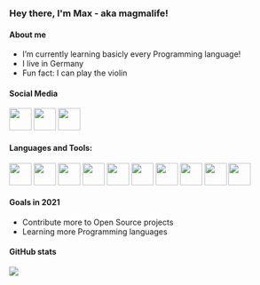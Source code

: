### Hey there, I'm Max - aka magmalife!

#### About me
- I’m currently learning basicly every Programming language!
- I live in Germany
- Fun fact: I can play the violin

#### Social Media

[<img src="https://i.imgur.com/mAfp2vz.png" width="40px"></img>][twitter]
[<img src="https://i.imgur.com/AozsCZm.png" width="40px"></img>][instagram]
[<img src="https://i.imgur.com/0w0wcV1.png" width="40px"></img>][youtube]

#### Languages and Tools:
<img src="https://i.imgur.com/JMqnpZn.png" width="40px"></img>
<img src="https://i.imgur.com/koKdSuJ.png" width="40px"></img>
<img src="https://i.imgur.com/YbVxDv2.png" width="40px"></img>
<img src="https://i.imgur.com/YuBxurf.png" width="40px"></img>
<img src="https://i.imgur.com/PO3PsXa.png" width="40px"></img>
<img src="https://i.imgur.com/rsMmzbF.png" width="40px"></img>
<img src="https://i.imgur.com/MaepwLa.png" width="40px"></img>
<img src="https://i.imgur.com/LsuufUr.png" width="40px"></img>
<img src="https://i.imgur.com/FlizaDL.png" width="40px"></img>
<img src="https://i.imgur.com/gY8OEPa.png" width="40px"></img>


#### Goals in 2021
- Contribute more to Open Source projects
- Learning more Programming languages

#### GitHub stats
<img src="https://github-readme-stats.vercel.app/api?username=magmalife&count_private=true&show_icons=true&theme=radical"></img>

[youtube]: https://www.youtube.com/channel/UCF-aPa-bj2vlUqQTIQnBhQQ
[twitter]: https://twitter.com/magmalifes
[instagram]: https://instagram.com/magmalife
